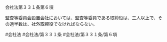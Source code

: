 会社法第３３１条第６項

監査等委員会設置会社においては、監査等委員である取締役は、三人以上で、その過半数は、社外取締役でなければならない。

#会社法
#会社法/第３３１条
#会社法/第３３１条/第６項
